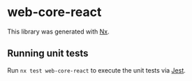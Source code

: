 # web-core-react

This library was generated with [Nx](https://nx.dev).

## Running unit tests

Run `nx test web-core-react` to execute the unit tests via [Jest](https://jestjs.io).
